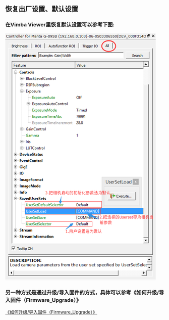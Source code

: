 ## 恢复出厂设置、默认设置

### 在Vimba Viewer里恢复默认设置可以参考下图:
![GitHub](load_default.png "GitHub,Social Coding")

### 另一种方式是通过升级/导入固件的方式，具体可以参考《如何升级/导入固件（Firmware_Upgrade）》
[《如何升级/导入固件（Firmware_Upgrade）》](Firmware_Upgrade.md)
